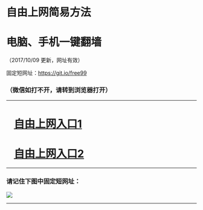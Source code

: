 ﻿# 自由上网简易方法

# 电脑、手机一键翻墙

（2017/10/09 更新，网址有效）

固定短网址：https://git.io/free99

### （微信如打不开，请转到浏览器打开）


***





# &nbsp;&nbsp; <a href="http://ft184077755.fwq-tz-1001.info/fwqtz01.html?t=10090012900 " target="_blank">自由上网入口1</a>
# &nbsp;&nbsp; <a href="http://ft2594329489.fwq-tz-1002.info/fwqtz02.html?t=100900116323 " target="_blank">自由上网入口2</a>
***

### 请记住下图中固定短网址：

<img src="https://s3-us-west-2.amazonaws.com/fwq-1001/yjfq-20170905okok.png" /> 


***

